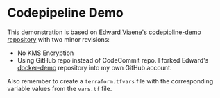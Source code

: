 
# Codepipeline Demo
This demonstration is based on [Edward Viaene's](https://github.com/wardviaene/)  [codepipline-demo repository](https://github.com/wardviaene/terraform-course/tree/master/codepipeline-demo) with two minor revisions:
* No KMS Encryption
* Using GitHub repo instead of CodeCommit repo. I forked Edward's [docker-demo](https://github.com/wardviaene/docker-demo) repository into my own GitHub account.

Also remember to create a ```terraform.tfvars``` file with the corresponding variable values from the ```vars.tf``` file.
